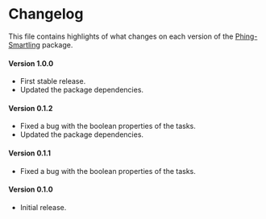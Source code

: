 # Changelog
This file contains highlights of what changes on each version of the [Phing-Smartling](https://packagist.org/packages/aquafadas/phing-smartling) package.

#### Version 1.0.0
- First stable release.
- Updated the package dependencies.

#### Version 0.1.2
- Fixed a bug with the boolean properties of the tasks.
- Updated the package dependencies.

#### Version 0.1.1
- Fixed a bug with the boolean properties of the tasks.

#### Version 0.1.0
- Initial release.
